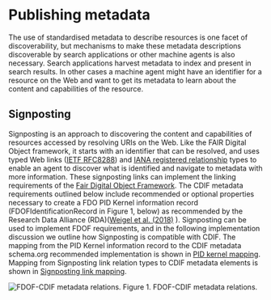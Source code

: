# Publishing metadata

The use of standardised metadata to describe resources is one facet of discoverability, but mechanisms to make these metadata descriptions discoverable by search applications or other machine agents is also necessary. Search applications harvest metadata to index and present in search results. In other cases a machine agent might have an identifier for a resource on the Web and want to get its metadata to learn about the content and capabilities of the resource.

## Signposting
Signposting is an approach to discovering the content and capabilities of resources accessed by resolving URIs on the Web. Like the FAIR Digital Object framework, it starts with an identifier that can be resolved, and uses typed Web links ([IETF RFC8288](https://datatracker.ietf.org/doc/html/rfc8288)) and [IANA registered relationship](https://www.iana.org/assignments/link-relations/link-relations.xhtml) types to enable an agent to discover what is identified and navigate to metadata with more information. These signposting links can implement the linking requirements of the [Fair Digital Object Framework](https://www.slideshare.net/hvdsomp/fair-signposting-a-kiss-approach-to-a-burning-issue). The CDIF metadata requirements outlined below include recommended or optional properties necessary to create a FDO PID Kernel information record (FDOFIdentificationRecord in Figure 1, below) as recommended by the Research Data Alliance (RDA)([Weigel et al. (2018)](https://doi.org/10.15497/RDA00031) ). Signposting can be used to implement FDOF requirements, and in the following implementation discussion we outline how Signposting is compatible with CDIF. The mapping from the PID Kernel information record to the CDIF metadata schema.org recommended implementation is shown in [PID kernel mapping](). Mapping from Signposting link relation types to CDIF metadata elements is shown in [Signposting link mapping]().

![FDOF-CDIF metadata relations.](./figures/fdof-cdif-relations.jpg)
Figure 1. FDOF-CDIF metadata relations.